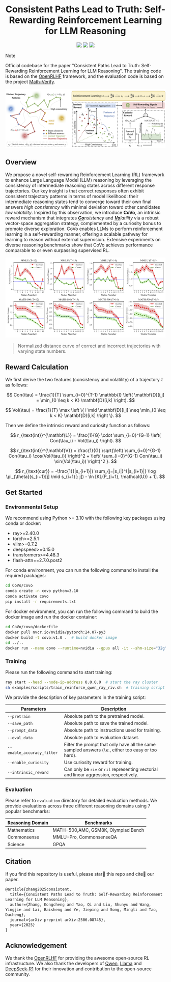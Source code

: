 <h1 align="center"> Consistent Paths Lead to Truth: Self-Rewarding Reinforcement Learning for LLM Reasoning</h1>

<div align="center">
<a href='https://arxiv.org/abs/2506.08745'><img src='https://img.shields.io/badge/arXiv-2506.08745-%23B31B1B?logo=arxiv'></a> 
<a href='https://huggingface.co/sastpg/Qwen2.5-3B-Instruct-CoVo'><img src='https://img.shields.io/badge/Hugging_Face-Models-%23FFD21E?style=flat&logo=huggingface&logoColor=%23FFD21E'></a>
<a href='https://huggingface.co/datasets/sastpg/CoVo_Dataset'><img src='https://img.shields.io/badge/Hugging_Face-Datasets-blue?style=flat&logo=huggingface&logoColor=%23FFD21E'></a>
</div>

> [!NOTE]
> Official codebase for the paper "Consistent Paths Lead to Truth: Self-Rewarding Reinforcement Learning for LLM Reasoning". The training code is based on the [OpenRLHF](https://github.com/OpenRLHF/OpenRLHF) framework, and the evaluation code is based on the project [Math-Verify](https://github.com/huggingface/Math-Verify).

<div align="center">
<img src="./images/framework.png">
</div>


## Overview
We propose a novel self-rewarding Reinforcement Learning (RL) framework to enhance Large Language Model (LLM) reasoning by leveraging the consistency of intermediate reasoning states across different response trajectories. Our key insight is that correct responses often exhibit consistent trajectory patterns in terms of model likelihood: their intermediate reasoning states tend to converge toward their own final answers *high consistency* with minimal deviation toward other candidates *low volatility*. Inspired by this observation, we introduce **CoVo**, an intrinsic reward mechanism that integrates *<u>**Co**</u>nsistency* and *<u>**Vo**</u>latility* via a robust vector-space aggregation strategy, complemented by a curiosity bonus to promote diverse exploration. CoVo enables LLMs to perform reinforcement learning in a self-rewarding manner, offering a scalable pathway for learning to reason without external supervision. Extensive experiments on diverse reasoning benchmarks show that CoVo achieves performance comparable to or even surpassing supervised RL.

![](./images/vol.png)
> Normalized distance curve of correct and incorrect trajectories with varying state numbers.

## Reward Calculation
We first derive the two features (consistency and volatility) of a trajectory $\tau$ as follows:

$$
Con(\tau) = \frac{1}{T} \sum_{i=0}^{T-1} \mathbb{I} \left( \mathbf{D}[i,j] = \min_{0 \leq k < K} \mathbf{D}[i,k] \right).
$$

$$
Vol(\tau) = \frac{1}{T} \max \left \{ i \mid \mathbf{D}[i,j] \neq \min_{0 \leq k < K} \mathbf{D}[i,k] \right \}.
$$

Then we define the intrinsic reward and curiosity function as follows:

$$
r_{\text{int}}^{\mathbf{L}}  = \frac{1}{G} \cdot \sum_{i=0}^{G-1} \left( Con(\tau_i) - Vol(\tau_i) \right).
$$

$$
r_{\text{int}}^{\mathbf{V}} = \frac{1}{G} \sqrt{\left( \sum_{i=0}^{G-1} Con(\tau_i) \cos(Vol(\tau_i)) \right)^2 + \left( \sum_{i=0}^{G-1} Con(\tau_i) \sin(Vol(\tau_i)) \right)^2 }.
$$

$$
r_{\text{cur}} = -\frac{1}{|s_{i+1}|} \sum_{j=|s_i|}^{|s_{i+1}|} \log \pi_{\theta}(s_{i+1}[j] \mid s_{i+1}[: j]) - \ln [KL(P_{i+1}, \mathcal{U}) + 1].
$$

## Get Started
### Environmental Setup
We recommend using Python >= 3.10 with the following key packages using conda or docker:
- ray>=2.40.0
- torch>=2.5.1
- vllm>=0.7.2
- deepspeed>=0.15.0
- transformers>=4.48.3
- flash-attn==2.7.0.post2

For conda environment, you can run the following command to install the required packages:
```bash
cd CoVo/covo
conda create -n covo python=3.10
conda activate covo
pip install -r requirements.txt
```

For docker environment, you can run the following command to build the docker image and run the docker container:
```bash
cd CoVo/covo/dockerfile
docker pull nvcr.io/nvidia/pytorch:24.07-py3
docker build -t covo:v1.0 .  # build docker image
cd ../..
docker run --name covo --runtime=nvidia --gpus all -it --shm-size="32g" -v $PWD:/workspace covo:v1.0 bash
```
### Training
Please run the following command to start training:
```bash
ray start --head --node-ip-address 0.0.0.0  # start the ray cluster
sh examples/scripts/train_reinforce_qwen_ray_riv.sh  # training script
```
We provide the description of key parameters in the training script:

| Parameters                 | Description                                                  |
| -------------------------- | ------------------------------------------------------------ |
| `--pretrain`               | Absolute path to the pretrained model.                       |
| `--save_path`              | Absolute path to save the trained model.                     |
| `--prompt_data`            | Absolute path to instructions used for training.             |
| `--eval_data`              | Absolute path to evaluation dataset.                         |
| `--enable_accuracy_filter` | Filter the prompt that only have all the same sampled answers (*i.e.*, either too easy or too hard). |
| `--enable_curiosity`       | Use curiosity reward for training.                           |
| `--intrinsic_reward`       | Can only be `riv` or `ril` representing vectorial and linear aggression, respectively. |


### Evaluation
Please refer to `evaluation` directory for detailed evaluation methods. We provide evaluations across three different reasoning domains using 7 popular benchmarks:

| Reasoning Domain | Benchmarks                          |
| ---------------- | ----------------------------------- |
| Mathematics      | MATH-500,AMC, GSM8K, Olympiad Bench |
| Commonsense      | MMLU-Pro, CommonsenseQA             |
| Science          | GPQA                                |

## Citation
If you find this repository is useful, please star🌟 this repo and cite🔗 our paper.
```
@article{zhang2025consistent,
  title={Consistent Paths Lead to Truth: Self-Rewarding Reinforcement Learning for LLM Reasoning},
  author={Zhang, Kongcheng and Yao, Qi and Liu, Shunyu and Wang, Yingjie and Lai, Baisheng and Ye, Jieping and Song, Mingli and Tao, Dacheng},
  journal={arXiv preprint arXiv:2506.08745},
  year={2025}
}
```


## Acknowledgement
We thank the [OpenRLHF](https://github.com/OpenRLHF/OpenRLHF) for providing the awesome open-source RL infrastructure. We also thank the developers of [Qwen](https://github.com/QwenLM), [Llama](https://github.com/meta-llama) and [DeepSeek-R1](https://github.com/deepseek-ai/DeepSeek-R1) for their innovation and contribution to the open-source community.
